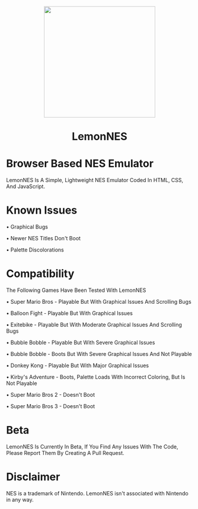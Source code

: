 <h1 align="center">
    <img src="https://avatars.githubusercontent.com/u/229016701?v=4" width="300">
  </a>
  <br><br>
  LemonNES
</h1> 


# Browser Based NES Emulator
LemonNES Is A Simple, Lightweight NES Emulator Coded In HTML, CSS, And JavaScript. 

# Known Issues

• Graphical Bugs

• Newer NES Titles Don't Boot

• Palette Discolorations

# Compatibility
The Following Games Have Been Tested With LemonNES

• Super Mario Bros - Playable But With Graphical Issues And Scrolling Bugs

• Balloon Fight - Playable But With Graphical Issues

• Exitebike - Playable But With Moderate Graphical Issues And Scrolling Bugs

• Bubble Bobble - Playable But With Severe Graphical Issues

• Bubble Bobble - Boots But With Severe Graphical Issues And Not Playable

• Donkey Kong - Playable But With Major Graphical Issues

• Kirby's Adventure - Boots, Palette Loads With Incorrect Coloring, But Is Not Playable

• Super Mario Bros 2 - Doesn't Boot

• Super Mario Bros 3 - Doesn't Boot

# Beta
LemonNES Is Currently In Beta, If You Find Any Issues With The Code, Please Report Them By Creating A Pull Request.

# Disclaimer
 NES is a trademark of Nintendo. LemonNES isn't associated with Nintendo in any way.
